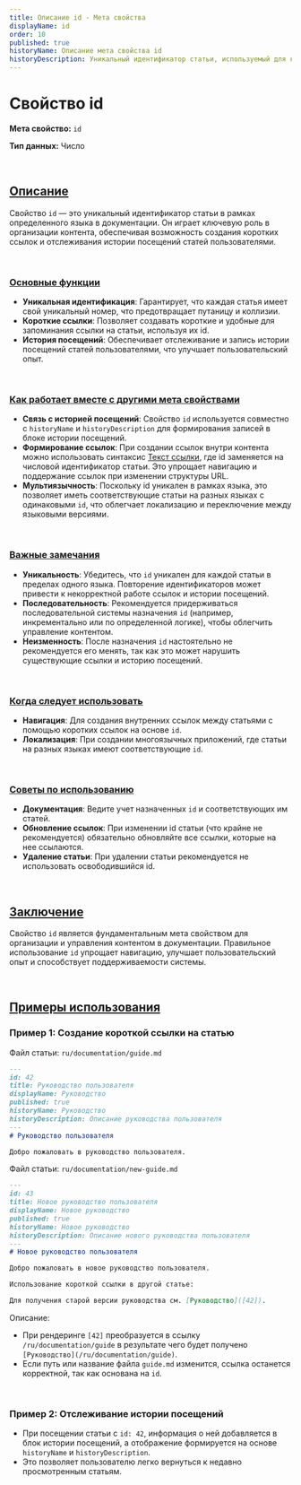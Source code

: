 ```yaml
---
title: Описание id - Мета свойства
displayName: id
order: 10
published: true
historyName: Описание мета свойства id
historyDescription: Уникальный идентификатор статьи, используемый для коротких ссылок и истории посещений в приложении.
---
```



# Свойство id

**Мета свойство:** `id`

**Тип данных:** Число

<br/>

## [Описание](description)

Свойство `id` — это уникальный идентификатор статьи в рамках определенного языка в документации. Он играет ключевую роль в организации контента,
обеспечивая возможность создания коротких ссылок и отслеживания истории посещений статей пользователями.

<br/>

### [Основные функции](basic-functions)

-	**Уникальная идентификация**: Гарантирует, что каждая статья имеет свой уникальный номер, что предотвращает путаницу и коллизии.
-	**Короткие ссылки**: Позволяет создавать короткие и удобные для запоминания ссылки на статьи, используя их id.
-	**История посещений**: Обеспечивает отслеживание и запись истории посещений статей пользователями, что улучшает пользовательский опыт.

<br/>

### [Как работает вместе с другими мета свойствами](with-other-properties)

-	**Связь с историей посещений**: Свойство `id` используется совместно с `historyName` и `historyDescription` для формирования записей в блоке истории посещений.
-	**Формирование ссылок**: При создании ссылок внутри контента можно использовать синтаксис [Текст ссылки]([id]), где id заменяется на числовой идентификатор
статьи. Это упрощает навигацию и поддержание ссылок при изменении структуры URL.
-	**Мультиязычность**: Поскольку id уникален в рамках языка, это позволяет иметь соответствующие статьи на разных языках с одинаковыми `id`, что облегчает
локализацию и переключение между языковыми версиями.

<br/>

### [Важные замечания](notes)

-	**Уникальность**: Убедитесь, что `id` уникален для каждой статьи в пределах одного языка. Повторение идентификаторов может привести к некорректной
работе ссылок и истории посещений.
-	**Последовательность**: Рекомендуется придерживаться последовательной системы назначения `id` (например, инкрементально или по определенной логике),
чтобы облегчить управление контентом.
-	**Неизменность**: После назначения `id` настоятельно не рекомендуется его менять, так как это может нарушить существующие ссылки и историю посещений.

<br/>

### [Когда следует использовать](when-to-use)

-	**Навигация**: Для создания внутренних ссылок между статьями с помощью коротких ссылок на основе `id`.
-	**Локализация**: При создании многоязычных приложений, где статьи на разных языках имеют соответствующие `id`.

<br/>

### [Советы по использованию](advice)

-	**Документация**: Ведите учет назначенных `id` и соответствующих им статей.
-	**Обновление ссылок**: При изменении id статьи (что крайне не рекомендуется) обязательно обновляйте все ссылки, которые на нее ссылаются.
-	**Удаление статьи**: При удалении статьи рекомендуется не использовать освободившийся id.

<br/>

## [Заключение](conclusion)

Свойство `id` является фундаментальным мета свойством для организации и управления контентом в документации. Правильное использование `id` упрощает навигацию,
улучшает пользовательский опыт и способствует поддерживаемости системы.

<br/>

## [Примеры использования](examples)

### Пример 1: Создание короткой ссылки на статью

Файл статьи: `ru/documentation/guide.md`

```markdown
---
id: 42
title: Руководство пользователя
displayName: Руководство
published: true
historyName: Руководство
historyDescription: Описание руководства пользователя
---
# Руководство пользователя

Добро пожаловать в руководство пользователя.
```

Файл статьи: `ru/documentation/new-guide.md`

```markdown
---
id: 43
title: Новое руководство пользователя
displayName: Новое руководство
published: true
historyName: Новое руководство
historyDescription: Описание нового руководства пользователя
---
# Новое руководство пользователя

Добро пожаловать в новое руководство пользователя.

Использование короткой ссылки в другой статье:

Для получения старой версии руководства см. [Руководство]([42]).
```

Описание:

-	При рендеринге `[42]` преобразуется в ссылку `/ru/documentation/guide` в результате чего будет получено `[Руководство](/ru/documentation/guide)`.
-	Если путь или название файла `guide.md` изменится, ссылка останется корректной, так как основана на `id`.

<br/>

### Пример 2: Отслеживание истории посещений

-	При посещении статьи с `id: 42`, информация о ней добавляется в блок истории посещений, а отображение формируется на основе `historyName` и `historyDescription`.
-	Это позволяет пользователю легко вернуться к недавно просмотренным статьям.
